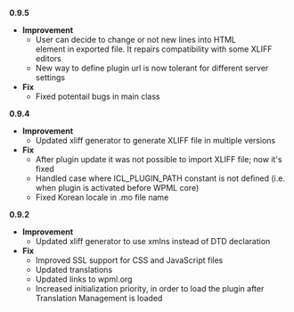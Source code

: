 **0.9.5**
* **Improvement**
    * User can decide to change or not new lines into HTML <br> element in exported file. It repairs compatibility with some XLIFF editors
    * New way to define plugin url is now tolerant for different server settings
* **Fix**
    * Fixed potentail bugs in main class

**0.9.4**

* **Improvement**
	* Updated xliff generator to generate XLIFF file in multiple versions
* **Fix**
	* After plugin update it was not possible to import XLIFF file; now it's fixed
	* Handled case where ICL_PLUGIN_PATH constant is not defined (i.e. when plugin is activated before WPML core)
	* Fixed Korean locale in .mo file name

**0.9.2**

* **Improvement**
	* Updated xliff generator to use xmlns instead of DTD declaration
* **Fix**
	* Improved SSL support for CSS and JavaScript files
	* Updated translations
	* Updated links to wpml.org
	* Increased initialization priority, in order to load the plugin after Translation Management is loaded
